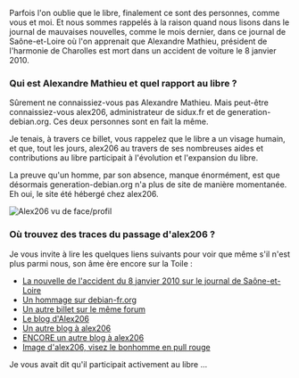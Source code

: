 Parfois l'on oublie que le libre, finalement ce sont des personnes, comme vous et moi. Et nous sommes rappelés à la raison quand nous lisons dans le journal de mauvaises nouvelles, comme le mois dernier, dans ce journal de Saône-et-Loire où l'on apprenait que Alexandre Mathieu, président de l'harmonie de Charolles est mort dans un accident de voiture le 8 janvier 2010.

### Qui est Alexandre Mathieu et quel rapport au libre ?

Sûrement ne connaissiez-vous pas Alexandre Mathieu. Mais peut-être connaissiez-vous alex206, administrateur de sidux.fr et de generation-debian.org.
Ces deux personnes sont en fait la même.

Je tenais, à travers ce billet, vous rappelez que le libre a un visage humain, et que, tout les jours, alex206 au travers de ses nombreuses aides et contributions au libre participait à l'évolution et l'expansion du libre.

La preuve qu'un homme, par son absence, manque énormément, est que désormais generation-debian.org n'a plus de site de manière momentanée. Eh oui, le site été hébergé chez alex206.

![Alex206 vu de face/profil](${BLOG_URL}/images/humains/alex206.png "Photo représentant alex206")

### Où trouvez des traces du passage d'alex206 ?

Je vous invite à lire les quelques liens suivants pour voir que même s'il n'est plus parmi nous, son âme ère encore sur la Toile : 

  * [La nouvelle de l'accident du 8 janvier 2010 sur le journal de Saône-et-Loire](http://www.lejsl.com/fr/permalien/article/2555326/Une-symphonie-funebre.html "Lire l'article sur l'accident du président de L'harmonie de Charolles, Alexandre Mathieu")
  * [Un hommage sur debian-fr.org](https://forum.debian-fr.org/viewtopic.php?f=1&t=25408 "Lire le sujet de forum sur le départ d'Alexandre Mathieu sur le forum debian-fr.org")
  * [Un autre billet sur le même forum](http://forum.debian-fr.org/viewtopic.php?f=1&t=25486 "Lire un autre billet sur le forum de debian-fr.org")
  * [Le blog d'Alex206](http://harmoniedecharolles.free.fr/ "Se rendre sur le blog d'alex206")
  * [Un autre blog à alex206](http://alexlepresident.free.fr/ "Se rendre sur le second blog d'alex206")
  * [ENCORE un autre blog à alex206](http://alexmath1.free.fr/ "Se rendre sur le troisième blog d'alex206")
  * [Image d'alex206, visez le bonhomme en pull rouge](http://img121.imageshack.us/i/p1120786.jpg/ "Voir une photo où alex206 se trouve")

Je vous avait dit qu'il participait activement au libre ...


